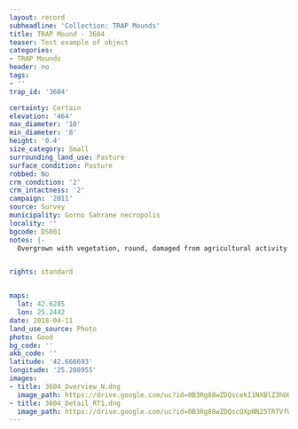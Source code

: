 ```yaml
---
layout: record
subheadline: 'Collection: TRAP Mounds'
title: TRAP Mound - 3604
teaser: Test example of object
categories:
- TRAP Mounds
header: no
tags:
- ''
trap_id: '3604'

certainty: Certain
elevation: '464'
max_diameter: '10'
min_diameter: '8'
height: '0.4'
size_category: Small
surrounding_land_use: Pasture
surface_condition: Pasture
robbed: No
crm_condition: '2'
crm_intactness: '2'
campaign: '2011'
source: Survey
municipality: Gorno Sahrane necropolis
locality: ''
bgcode: DS001
notes: |-
  Overgrown with vegetation, round, damaged from agricultural activity.


rights: standard


maps:
  lat: 42.6285
  lon: 25.2442
date: 2018-04-11
land_use_source: Photo
photo: Good
bg_code: ''
akb_code: ''
latitude: '42.666693'
longitude: '25.208955'
images:
- title: 3604_Overview_N.dng
  image_path: https://drive.google.com/uc?id=0B3Rg88wZDQscekI1NXBlZ3hUOGs
- title: 3604_Detail_RT1.dng
  image_path: https://drive.google.com/uc?id=0B3Rg88wZDQscOXpNN25TRTVfWjQ
---
```

